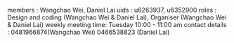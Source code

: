 members : Wangchao Wei, Daniel Lai
uids : u6263937, u6352900
roles : Design and coding (Wangchao Wei & Daniel Lai), Organiser (Wangchao Wei & Daniel Lai)
weekly meeting time: Tuesday 10:00 - 11:00 am
contact details : 0481966874(Wangchao Wei) 0466538823 (Daniel Lai)